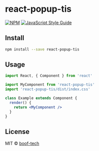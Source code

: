 # react-popup-tis

> 

[![NPM](https://img.shields.io/npm/v/react-popup-tis.svg)](https://www.npmjs.com/package/react-popup-tis) [![JavaScript Style Guide](https://img.shields.io/badge/code_style-standard-brightgreen.svg)](https://standardjs.com)

## Install

```bash
npm install --save react-popup-tis
```

## Usage

```jsx
import React, { Component } from 'react'

import MyComponent from 'react-popup-tis'
import 'react-popup-tis/dist/index.css'

class Example extends Component {
  render() {
    return <MyComponent />
  }
}
```

## License

MIT © [boof-tech](https://github.com/boof-tech)
